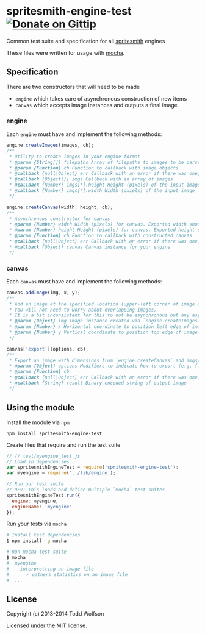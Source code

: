 # spritesmith-engine-test [![Donate on Gittip](http://badgr.co/gittip/twolfson.png)](https://www.gittip.com/twolfson/)

Common test suite and specification for all [spritesmith][] engines

These files were written for usage with [mocha][].

[spritesmith]: https://github.com/Ensighten/spritesmith
[mocha]: https://github.com/visionmedia/mocha

## Specification
There are two constructors that will need to be made

- `engine` which takes care of asynchronous construction of new items
- `canvas` which accepts image instances and outputs a final image

### engine
Each `engine` must have and implement the following methods:

```js
engine.createImages(images, cb);
/**
 * Utility to create images in your engine format
 * @param {String[]} filepaths Array of filepaths to images to be parsed into images
 * @param {Function} cb Function to callback with image objects
 * @callback {null|Object} err Callback with an error if there was one, otherwise null
 * @callback {Object[]} imgs Callback with an array of images
 * @callback {Number} imgs[*].height Height (pixels) of the input image
 * @callback {Number} imgs[*].width Width (pxiels) of the input image
 */
```

```js
engine.createCanvas(width, height, cb);
/**
 * Asynchronous constructor for canvas
 * @param {Number} width Width (pixels) for canvas. Exported width should match this.
 * @param {Number} height Height (pixels) for canvas. Exported height should match this.
 * @param {Function} cb Function to callback with constructed canvas
 * @callback {null|Object} err Callback with an error if there was one, otherwise null
 * @callback {Object} canvas Canvas instance for your engine
 */
```

### canvas
Each `canvas` must have and implement the following methods:

```js
canvas.addImage(img, x, y);
/**
 * Add an image at the specified location (upper-left corner of image matches x,y)
 * You will not need to worry about overlapping images.
 * It is a bit inconsistent for this to not be asynchronous but any async can be done in export.
 * @param {Object} img Image instance created via `engine.createImages`
 * @param {Number} x Horizontal coordinate to position left edge of image
 * @param {Number} y Vertical coordinate to position top edge of image
 */
```

```js
canvas['export'](options, cb);
/**
 * Export an image with dimensions from `engine.createCanvas` and imgs/positions from `canvas.addImage`
 * @param {Object} options Modifiers to indicate how to export (e.g. {format: 'png'} to produce a `png`)
 * @param {Function} cb
 * @callback {null|Object} err Callback with an error if there was one, otherwise null
 * @callback {String} result Binary encoded string of output image
 */
```

## Using the module
Install the module via `npm`

```shell
npm install spritesmith-engine-test
```

Create files that require and run the test suite

```js
// // test/myengine_test.js
// Load in dependencies
var spritesmithEngineTest = require('spritesmith-engine-test');
var myengine = require('../lib/engine');

// Run our test suite
// DEV: This loads and define multiple `mocha` test suites
spritesmithEngineTest.run({
  engine: myengine,
  engineName: 'myengine'
});
```

Run your tests via `mocha`

```bash
# Install test dependencies
$ npm install -g mocha

# Run mocha test suite
$ mocha
#  myengine
#    interpretting an image file
#      ✓ gathers statistics on an image file
#  ...
```

## License
Copyright (c) 2013-2014 Todd Wolfson

Licensed under the MIT license.
